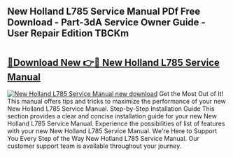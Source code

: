 ## New Holland L785 Service Manual PDf Free Download - Part-3dA Service Owner Guide - User Repair Edition TBCKm

# <h2><a href="http://bc86439.oget.top/?id=New+Holland+L785+Service+Manual">🔗Download New 👉🔴 New Holland L785 Service Manual</a></h2>

[![New Holland L785 Service Manual new download](https://i.imgur.com/5g1atiW.png)](http://bc86439.oget.top/?id=New+Holland+L785+Service+Manual)
Get the Most Out of It! This manual offers tips and tricks to maximize the performance of your new New Holland L785 Service Manual. Step-by-Step Installation Guide This section provides a clear and concise installation guide for your new New Holland L785 Service Manual. Experience the possibilities of list of features with your new New Holland L785 Service Manual. We're Here to Support You Every Step of the Way New Holland L785 Service Manual. Our customer support team is available throughout your journey.
